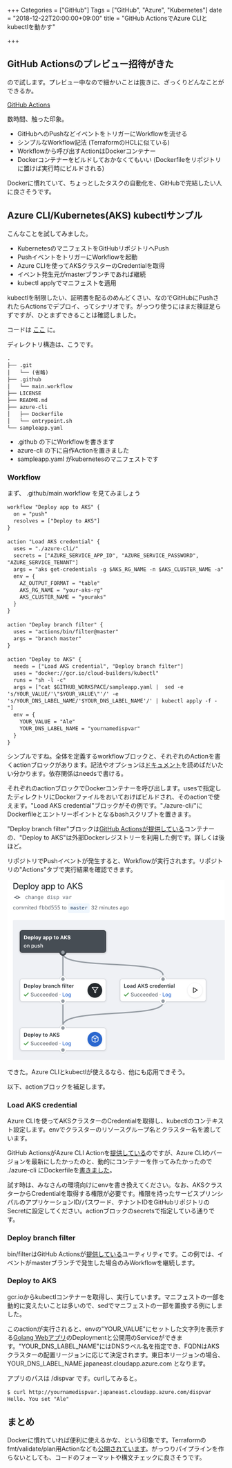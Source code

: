 +++
Categories = ["GitHub"]
Tags = ["GitHub", "Azure", "Kubernetes"]
date = "2018-12-22T20:00:00+09:00"
title = "GitHub ActionsでAzure CLIとkubectlを動かす"

+++

## GitHub Actionsのプレビュー招待がきた

ので試します。プレビュー中なので細かいことは抜きに、ざっくりどんなことができるか。

[GitHub Actions](https://developer.github.com/actions/)

数時間、触った印象。

* GitHubへのPushなどイベントをトリガーにWorkflowを流せる
* シンプルなWorkflow記法 (TerraformのHCLに似ている)
* Workflowから呼び出すActionはDockerコンテナー
* Dockerコンテナーをビルドしておかなくてもいい (Dockerfileをリポジトリに置けば実行時にビルドされる)

Dockerに慣れていて、ちょっとしたタスクの自動化を、GitHubで完結したい人に良さそうです。

## Azure CLI/Kubernetes(AKS) kubectlサンプル

こんなことを試してみました。

* KubernetesのマニフェストをGitHubリポジトリへPush
* PushイベントをトリガーにWorkflowを起動
* Azure CLIを使ってAKSクラスターのCredentialを取得
* イベント発生元がmasterブランチであれば継続
* kubectl applyでマニフェストを適用

kubectlを制限したい、証明書を配るのめんどくさい、なのでGitHubにPushされたらActionsでデプロイ、ってシナリオです。がっつり使うにはまだ検証足らずですが、ひとまずできることは確認しました。

コードは [ここ](https://github.com/ToruMakabe/actions-playground) に。

ディレクトリ構造は、こうです。

```
.
├── .git
│   └── (省略)
├── .github
│   └── main.workflow
├── LICENSE
├── README.md
├── azure-cli
│   ├── Dockerfile
│   └── entrypoint.sh
└── sampleapp.yaml
```

* .github の下にWorkflowを書きます
* azure-cli の下に自作Actionを置きました
* sampleapp.yaml がkubernetesのマニフェストです

### Workflow

まず、 .github/main.workflow を見てみましょう

```
workflow "Deploy app to AKS" {
  on = "push"
  resolves = ["Deploy to AKS"]
}

action "Load AKS credential" {
  uses = "./azure-cli/"
  secrets = ["AZURE_SERVICE_APP_ID", "AZURE_SERVICE_PASSWORD", "AZURE_SERVICE_TENANT"]
  args = "aks get-credentials -g $AKS_RG_NAME -n $AKS_CLUSTER_NAME -a"
  env = {
    AZ_OUTPUT_FORMAT = "table"
    AKS_RG_NAME = "your-aks-rg"
    AKS_CLUSTER_NAME = "youraks"
  }
}

action "Deploy branch filter" {
  uses = "actions/bin/filter@master"
  args = "branch master"
}

action "Deploy to AKS" {
  needs = ["Load AKS credential", "Deploy branch filter"]
  uses = "docker://gcr.io/cloud-builders/kubectl"
  runs = "sh -l -c"
  args = ["cat $GITHUB_WORKSPACE/sampleapp.yaml |  sed -e 's/YOUR_VALUE/'\"$YOUR_VALUE\"'/' -e 's/YOUR_DNS_LABEL_NAME/'$YOUR_DNS_LABEL_NAME'/' | kubectl apply -f - "]
  env = {
    YOUR_VALUE = "Ale"
    YOUR_DNS_LABEL_NAME = "yournamedispvar"
  }
}
```

シンプルですね。全体を定義するworkflowブロックと、それぞれのActionを書くactionブロックがあります。記法やオプションは[ドキュメント](https://developer.github.com/actions/creating-workflows/)を読めばだいたい分かります。依存関係はneedsで書ける。

それぞれのactionブロックでDockerコンテナーを呼び出します。usesで指定したディレクトリにDockerファイルをおいておけばビルドされ、そのactionで使えます。"Load AKS credential"ブロックがその例です。"./azure-cli/"にDockerfileとエントリーポイントとなるbashスクリプトを置きます。

"Deploy branch filter"ブロックは[GitHub Actionsが提供している](https://github.com/actions)コンテナーの、"Deploy to AKS"は外部Dockerレジストリーを利用した例です。詳しくは後ほど。

リポジトリでPushイベントが発生すると、Workflowが実行されます。リポジトリの"Actions"タブで実行結果を確認できます。

![Workflow](https://raw.githubusercontent.com/ToruMakabe/Images/master/ghaction_sc.png)

できた。Azure CLIとkubectlが使えるなら、他にも応用できそう。

以下、actionブロックを補足します。

### Load AKS credential

Azure CLIを使ってAKSクラスターのCredentialを取得し、kubectlのコンテキスト設定します。envでクラスターのリソースグループ名とクラスター名を渡しています。

GitHub ActionsがAzure CLI Actionを[提供している](https://github.com/actions/azure)のですが、Azure CLIのバージョンを最新にしたかったのと、動的にコンテナーを作ってみたかったので ./azure-cli にDockerfileを[書きました](https://github.com/ToruMakabe/actions-playground/tree/master/azure-cli)。

試す時は、みなさんの環境向けにenvを書き換えてください。なお、AKSクラスターからCredentialを取得する権限が必要です。権限を持ったサービスプリンシパルのアプリケーションID/パスワード、テナントIDをGitHubリポジトリのSecretに設定してください。actionブロックのsecretsで指定している通りです。

### Deploy branch filter

bin/filterはGitHub Actionsが[提供している](https://github.com/actions/bin)ユーティリティです。この例では、イベントがmasterブランチで発生した場合のみWorkflowを継続します。

### Deploy to AKS

gcr.ioからkubectlコンテナーを取得し、実行しています。マニフェストの一部を動的に変えたいことは多いので、sedでマニフェストの一部を置換する例にしました。

このactionが実行されると、envの"YOUR_VALUE"にセットした文字列を表示する[Golang Webアプリ](https://github.com/ToruMakabe/container-simpledemo/blob/master/displayEnvVar/main.go)のDeploymentと公開用のServiceができます。"YOUR_DNS_LABEL_NAME"にはDNSラベル名を指定でき、FQDNはAKSクラスターの配置リージョンに応じて決定されます。東日本リージョンの場合、YOUR_DNS_LABEL_NAME.japaneast.cloudapp.azure.com となります。

アプリのパスは /dispvar です。curlしてみると。

```
$ curl http://yournamedispvar.japaneast.cloudapp.azure.com/dispvar
Hello. You set "Ale"
```

## まとめ

Dockerに慣れていれば便利に使えるかな、という印象です。Terraformのfmt/validate/plan用Actionなども[公開されています](https://www.terraform.io/docs/github-actions/index.html)。がっつりパイプラインを作らないとしても、コードのフォーマットや構文チェックに良さそうです。